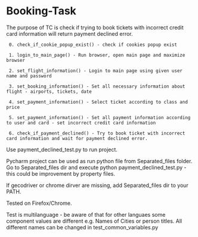 # Booking-Task

The purpose of TC is check if trying to book tickets with incorrect credit card information will return
     payment declined error.
     
     0. check_if_cookie_popup_exist() - check if cookies popup exist
     
     1. login_to_main_page() - Run browser, open main page and maximize browser
     
     2. set_flight_information() - Login to main page using given user name and password
     
     3. set_booking_information() - Set all necessary information about flight - airports, tickets, date
     
     4. set_payment_information() - Select ticket according to class and price
     
     5. set_payment_information() - Set all payment information according to user and card - set incorrect credit card information
     
     6. check_if_payment_declined() - Try to book ticket with incorrect card information and wait for payment declined error.
     
Use payment_declined_test.py to run project.      
     
Pycharm project can be used as run python file from Separated_files folder. Go to Separated_files dir and execute python payment_declined_test.py - this could be improvement by property files.

If gecodriver or chrome dirver are missing, add Separated_files dir to your PATH.

Tested on Firefox/Chrome.

Test is multilanguage - be aware of that for other languaes some component values are different e.g. Names of Cities or person titles.
All different names can be changed in test_common_variables.py
